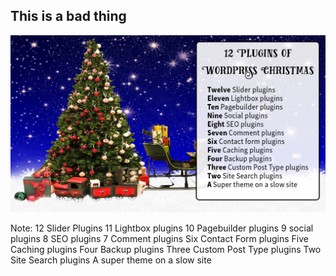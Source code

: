 ## This is a bad thing

![christmas](../images/wordpress-christmas.jpg)

Note:
12 Slider Plugins
11 Lightbox plugins
10 Pagebuilder plugins
9 social plugins
8 SEO plugins
7 Comment plugins
Six Contact Form plugins
Five Caching plugins
Four Backup plugins
Three Custom Post Type plugins
Two Site Search plugins
A super theme on a slow site